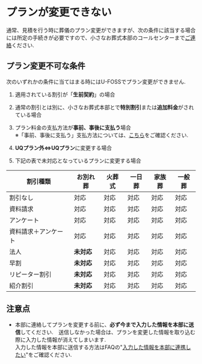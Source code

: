 # プランが変更できない

通常、見積を行う時に葬儀のプラン変更ができますが、次の条件に該当する場合には所定の手続きが必要ですので、小さなお葬式本部のコールセンターまで[ご連絡](../../contact/)ください. 

## プラン変更不可な条件  
次のいずれかの条件に当てはまる時にはU-FOSSでプラン変更ができません.  

1. 適用されている割引が「**生前契約**」の場合  

2. 通常の割引とは別に、小さなお葬式本部とで**特別割引**または**追加料金**がされている場合  

3. プラン料金の支払方法が**事前、事後に支払う**場合  
※「事前、事後に支払う」支払方法については、[こちら](../change_payment_method/)をご確認ください.  

4. **UQプラン外⇔UQプラン**に変更する場合  

5. 下記の表で未対応となっているプランに変更する場合  

|割引種類           |お別れ葬   |火葬式|一日葬|家族葬|一般葬|
|------------------|----------|------|------|-----|-----|
|割引なし           | 対応     | 対応  | 対応 | 対応 | 対応 |
|資料請求           | 対応     | 対応  | 対応 | 対応 | 対応 |
|アンケート         | 対応     | 対応  | 対応 | 対応 | 対応 |
|資料請求＋アンケート| 対応     | 対応  | 対応 | 対応 | 対応 |
|法人              |**未対応**| 対応  | 対応 | 対応 | 対応 |
|早割              |**未対応**| 対応  | 対応 | 対応 | 対応 |
|リピーター割引     |**未対応**| 対応  | 対応 | 対応 | 対応 |
|紹介割引          |**未対応**| 対応  | 対応 | 対応 | 対応 |


## 注意点
- 本部に連絡してプランを変更する前に、**必ず今まで入力した情報を本部に送信**してください.　送信しなかった場合は、プランを変更した情報を取り込む際に入力した情報が消えてしまいます.  
入力した情報を本部に送信する方法はFAQの"[入力した情報を本部に連携したい](../push_data)"をご確認ください. 